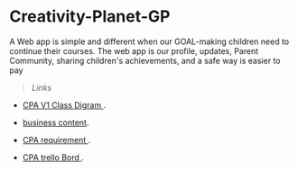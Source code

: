 # Creativity-Planet-GP
A Web app is simple and different when our GOAL-making children need to continue their courses. The web app is our profile, updates, Parent Community, sharing children's achievements, and a safe way is easier to pay

>*Links*
- [CPA V1 Class Digram ](https://drive.google.com/file/d/1znJnYsY7mkQ5o-tMb9PzNvIRMI27BI_6/view?ts=64090a98).
- [business content](https://docs.google.com/presentation/d/1pdRQUolEDpE6DXQAHM8NU086VHCBWT2r9ClO3Vg6-cU/edit).

- [CPA requirement ](https://www.canva.com/design/DAFazR_M5SE/J_Lfdkqo6qr81Uei6TaXIQ/edit?analyticsCorrelationId=5a36b1e3-60cb-44d3-9930-43aa95eed002).
- [CPA trello Bord ](https://trello.com/b/43jgRfaH/creativity-planet-academy).

